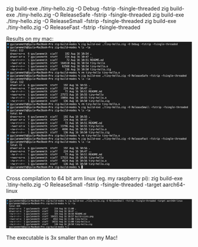 zig build-exe ./tiny-hello.zig -O Debug -fstrip -fsingle-threaded
zig build-exe ./tiny-hello.zig -O ReleaseSafe -fstrip -fsingle-threaded
zig build-exe ./tiny-hello.zig -O ReleaseSmall -fstrip -fsingle-threaded
zig build-exe ./tiny-hello.zig -O ReleaseFast -fstrip -fsingle-threaded

Results on my mac:
![](./build-sizes.png)


Cross compilation to 64 bit arm linux (eg. my raspberry pi):
zig build-exe .\tiny-hello.zig -O ReleaseSmall -fstrip -fsingle-threaded -target aarch64-linux

![](./build-size-arm64-linux.png)

The executable is 3x smaller than on my Mac!